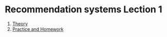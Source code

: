 # Recommendation systems Lection 1

1. [Theory](./Intro%20to%20recommendation%20systems.ipynb)
2. [Practice and Homework](./lesson_20_cofi.ipynb)